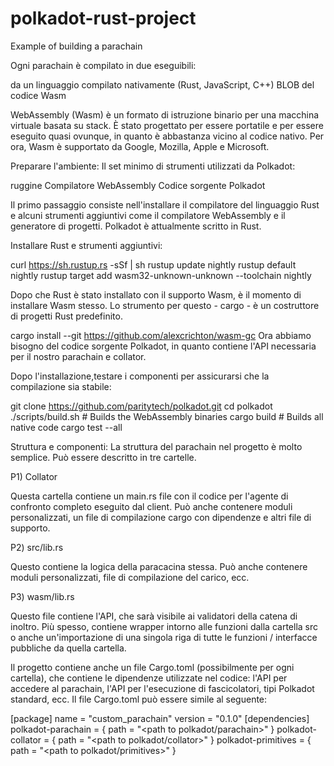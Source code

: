# polkadot-rust-project
Example of building a parachain


Ogni parachain è compilato in due eseguibili:

da un linguaggio compilato nativamente (Rust, JavaScript, C++)
BLOB del codice Wasm

WebAssembly (Wasm) è un formato di istruzione binario per una macchina virtuale basata su stack. 
È stato progettato per essere portatile e per essere eseguito quasi ovunque, in quanto è abbastanza vicino al codice nativo. Per ora, Wasm è supportato da Google, Mozilla, Apple e Microsoft.


Preparare l'ambiente:
Il set minimo di strumenti utilizzati da Polkadot:

ruggine
Compilatore WebAssembly
Codice sorgente Polkadot

Il primo passaggio consiste nell'installare il compilatore del linguaggio Rust e alcuni strumenti aggiuntivi come il compilatore WebAssembly e il generatore di progetti. Polkadot è attualmente scritto in Rust.


Installare Rust e strumenti aggiuntivi:

curl https://sh.rustup.rs -sSf | sh
rustup update nightly
rustup default nightly
rustup target add wasm32-unknown-unknown --toolchain nightly

Dopo che Rust è stato installato con il supporto Wasm, è il momento di installare Wasm stesso. 
Lo strumento per questo - cargo - è un costruttore di progetti Rust predefinito.

cargo install --git https://github.com/alexcrichton/wasm-gc
Ora abbiamo bisogno del codice sorgente Polkadot, in quanto contiene l'API necessaria per il nostro parachain e collator. 

Dopo l'installazione,testare i componenti per assicurarsi che la compilazione sia stabile:

git clone https://github.com/paritytech/polkadot.git
cd polkadot
./scripts/build.sh  # Builds the WebAssembly binaries
cargo build # Builds all native code
cargo test --all





Struttura e componenti:
La struttura del parachain nel progetto è molto semplice. Può essere descritto in tre cartelle.

P1) Collator

Questa cartella contiene un main.rs file con il codice per l'agente di confronto completo eseguito dal client. 
Può anche contenere moduli personalizzati, un file di compilazione cargo con dipendenze e altri file di supporto.

P2) src/lib.rs

Questo contiene la logica della paracacina stessa. 
Può anche contenere moduli personalizzati, file di compilazione del carico, ecc.

P3) wasm/lib.rs

Questo file contiene l'API, che sarà visibile ai validatori della catena di inoltro. 
Più spesso, contiene wrapper intorno alle funzioni dalla cartella src o anche un'importazione di una singola riga di tutte le funzioni / interfacce pubbliche 
da quella cartella.

Il progetto contiene anche un file Cargo.toml (possibilmente per ogni cartella), che contiene le dipendenze utilizzate nel codice: 
l'API per accedere al parachain, l'API per l'esecuzione di fascicolatori, tipi Polkadot standard, ecc. 
Il file Cargo.toml può essere simile al seguente:

[package]
name = "custom_parachain"
version = "0.1.0"
[dependencies]
polkadot-parachain = { path = "<path to polkadot/parachain>" }
polkadot-collator = { path = "<path to polkadot/collator>" }
polkadot-primitives = { path = "<path to polkadot/primitives>" }


